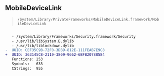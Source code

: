 ## MobileDeviceLink

> `/System/Library/PrivateFrameworks/MobileDeviceLink.framework/MobileDeviceLink`

```diff

   - /System/Library/Frameworks/Security.framework/Security
   - /usr/lib/libSystem.B.dylib
   - /usr/lib/liblockdown.dylib
-  UUID: CEF35C9B-72F0-3DB9-812E-111FEAB7E9C8
+  UUID: 363145C8-2119-3809-9662-6BFB20788584
   Functions: 253
   Symbols:   633
   CStrings:  955

```
